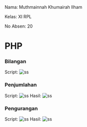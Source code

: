 Nama: Muthmainnah Khumairah Ilham

Kelas: XI RPL

No Absen: 20

# PHP
### Bilangan
Script:
![ss](Bilangan.png)

### Penjumlahan
Script:
![ss](Penjumlahan.png)
Hasil:
![ss](hasilpenjumlahan.png)

### Pengurangan
Script:
![ss](pengurangan.png)
Hasil:
![ss](penguranganhasil.png)